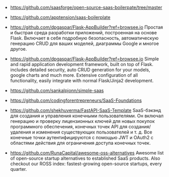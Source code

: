 													
- https://github.com/saasforge/open-source-saas-boilerpate/tree/master													
- https://github.com/apptension/saas-boilerplate													
- https://github.com/dpgaspar/Flask-AppBuilder?ref=browsee.io
    Простая и быстрая среда разработки приложений, построенная на основе Flask. Включает в себя подробную безопасность, автоматическую генерацию CRUD для ваших моделей, диаграммы Google и многое другое.									
- https://github.com/dpgaspar/Flask-AppBuilder?ref=browsee.io
    Simple and rapid application development framework, built on top of Flask. includes detailed security, auto CRUD generation for your models, google charts and much more. Extensive configuration of all functionality, easily integrate with normal Flask/Jinja2 development.									
													
- https://github.com/sankalpjonn/simple-saas													
- https://github.com/codingforentrepreneurs/SaaS-Foundations													
- https://github.com/shekhuverma/FastAPI-SaaS-Template
    SaaS-бэкэнд для создания и управления конечными пользователями. Он включал генерацию и проверку лицензионных ключей для новых покупок программного обеспечения, конечных точек API для создания/удаления и изменения существующих пользователей и т. д. Все конечные точки аутентифицируются с помощью JWT и OAuth2 с областями действия для ограничения доступа конечных точек.									
- https://github.com/RunaCapital/awesome-oss-alternatives
    Awesome list of open-source startup alternatives to established SaaS products. Also checkout our ROSS index: fastest-growing open-source startups, every quarter.									